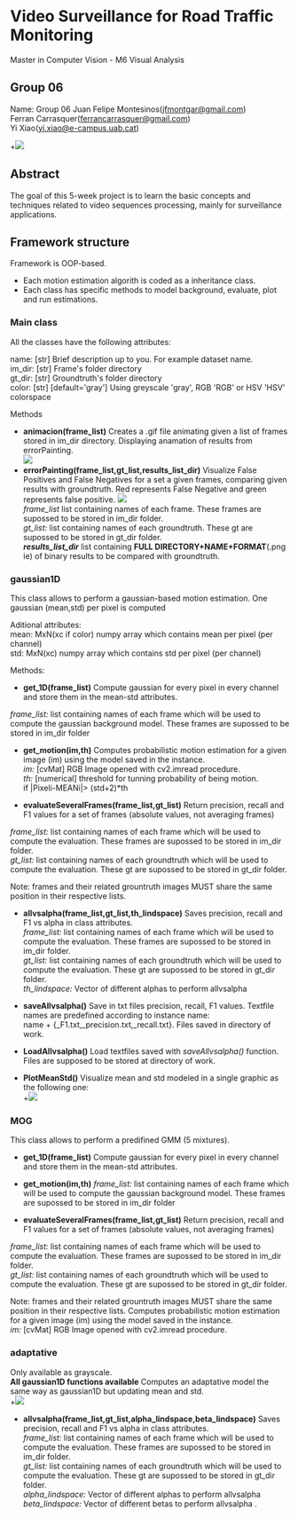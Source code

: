 # Video Surveillance for Road Traffic Monitoring
Master in Computer Vision - M6 Visual Analysis

## Group 06
Name: Group 06 
Juan Felipe Montesinos(jfmontgar@gmail.com)  
Ferran Carrasquer(ferrancarrasquer@gmail.com)  
Yi Xiao(yi.xiao@e-campus.uab.cat)  

+![](header.png)

## Abstract   
The goal of this 5-week project is to learn the basic concepts and techniques related to video sequences processing, mainly for surveillance applications.

## Framework structure
Framework is OOP-based.  
* Each motion estimation algorith is coded as a inheritance class.
* Each class has specific methods to model background, evaluate, plot and run estimations.

### Main class
All the classes have the following attributes:

name: [str] Brief description up to you. For example dataset name.  
im_dir: [str] Frame's folder directory  
gt_dir: [str] Groundtruth's folder directory  
color: [str] [default='gray'] Using greyscale 'gray', RGB 'RGB' or HSV 'HSV' colorspace

Methods

* **animacion(frame_list)**
Creates a .gif file animating given a list of frames stored in im_dir directory. Displaying anamation of results from errorPainting.  
![](week2/fall_gif_gray_bueno.gif)  
* **errorPainting(frame_list,gt_list,results_list_dir)**
Visualize False Positives and False Negatives for a set a given frames, comparing given results with groundtruth. Red represents False Negative and green represents false positive.
![](errorPainting.png)  
*frame_list* list containing names of each frame. These frames are supossed to be stored in im_dir folder.  
*gt_list:* list containing names of each groundtruth. These gt are supossed to be stored in gt_dir folder.  
***results_list_dir*** list containing **FULL DIRECTORY+NAME+FORMAT**(.png ie) of binary results to be compared with groundtruth.  

### gaussian1D
This class allows to perform a gaussian-based motion estimation. One gaussian (mean,std) per pixel is computed

Aditional attributes:  
mean: MxN(xc if color) numpy array which contains mean per pixel (per channel)  
std:  MxN(xc) numpy array which contains std per pixel (per channel)  

Methods:  
* **get_1D(frame_list)**
Compute gaussian for every pixel in every channel and store them in the mean-std attributes.

*frame_list:* list containing names of each frame which will be used to compute the gaussian background model. These frames
are supossed to be stored in im_dir folder

* **get_motion(im,th)**
Computes probabilistic motion estimation for a given image (im) using the model saved in the instance.  
*im:* [cvMat] RGB Image opened with cv2.imread procedure.  
*th:* [numerical] threshold for tunning probability of being motion.  
		if |Pixeli-MEANi|> (std+2)*th 

* **evaluateSeveralFrames(frame_list,gt_list)**
Return precision, recall and F1 values for a set of frames (absolute values, not averaging frames)

*frame_list:* list containing names of each frame which will be used to compute the evaluation. These frames
are supossed to be stored in im_dir folder.  
*gt_list:* list containing names of each groundtruth which will be used to compute the evaluation. These gt
are supossed to be stored in gt_dir folder.  

Note: frames and their related grountruth images MUST share the same position in their respective lists.

* **allvsalpha(frame_list,gt_list,th_lindspace)**
Saves precision, recall and F1 vs alpha in class attributes.  
*frame_list:* list containing names of each frame which will be used to compute the evaluation. These frames
are supossed to be stored in im_dir folder.  
*gt_list:* list containing names of each groundtruth which will be used to compute the evaluation. These gt
are supossed to be stored in gt_dir folder.  
*th_lindspace:* Vector of different alphas to perform allvsalpha

* **saveAllvsalpha()**
Save in txt files precision, recall, F1 values. Textfile names are predefined according to instance name:  
name + {_F1.txt,_precision.txt,_recall.txt}. Files saved in directory of work.

* **LoadAllvsalpha()**
Load textfiles saved with *saveAllvsalpha()* function. Files are supposed to be stored at directory of work.
* **PlotMeanStd()**
Visualize mean and std modeled in a single graphic as the following one:  
+![](example.png)

### MOG
This class allows to perform a predifined GMM (5 mixtures).  
* **get_1D(frame_list)**
Compute gaussian for every pixel in every channel and store them in the mean-std attributes.  

* **get_motion(im,th)**
*frame_list:* list containing names of each frame which will be used to compute the gaussian background model. These frames
are supossed to be stored in im_dir folder  

* **evaluateSeveralFrames(frame_list,gt_list)**
Return precision, recall and F1 values for a set of frames (absolute values, not averaging frames)

*frame_list:* list containing names of each frame which will be used to compute the evaluation. These frames
are supossed to be stored in im_dir folder.  
*gt_list:* list containing names of each groundtruth which will be used to compute the evaluation. These gt
are supossed to be stored in gt_dir folder.  

Note: frames and their related grountruth images MUST share the same position in their respective lists.
Computes probabilistic motion estimation for a given image (im) using the model saved in the instance.  
*im:* [cvMat] RGB Image opened with cv2.imread procedure.  

### adaptative
Only available as grayscale.  
**All gaussian1D functions available**
Computes an adaptative model the same way as gaussian1D but updating mean and std.  
+![](example.png)
* **allvsalpha(frame_list,gt_list,alpha_lindspace,beta_lindspace)**
Saves precision, recall and F1 vs alpha in class attributes.  
*frame_list:* list containing names of each frame which will be used to compute the evaluation. These frames
are supossed to be stored in im_dir folder.  
*gt_list:* list containing names of each groundtruth which will be used to compute the evaluation. These gt
are supossed to be stored in gt_dir folder.  
*alpha_lindspace:* Vector of different alphas to perform allvsalpha  
*beta_lindspace:* Vector of different betas to perform allvsalpha . 
